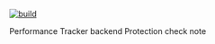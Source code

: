 ﻿[![build](https://github.com/Gabesz79/performance-app-backend/actions/workflows/build.yml/badge.svg?branch=main)](https://github.com/Gabesz79/performance-app-backend/actions/workflows/build.yml)

Performance Tracker  backend
Protection check note


